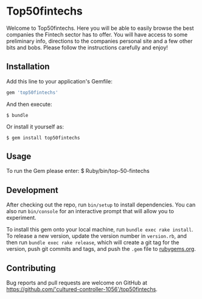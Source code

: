 # Top50fintechs

Welcome to Top50fintechs. Here you will be able to easily browse the best companies the Fintech sector has to offer. You will have access to some preliminary info, directions to the companies personal site and a few other bits and bobs. Please follow the instructions carefully and enjoy!

## Installation

Add this line to your application's Gemfile:

```ruby
gem 'top50fintechs'
```

And then execute:

    $ bundle

Or install it yourself as:

    $ gem install top50fintechs

## Usage

To run the Gem please enter: $ Ruby/bin/top-50-fintechs 

## Development

After checking out the repo, run `bin/setup` to install dependencies. You can also run `bin/console` for an interactive prompt that will allow you to experiment.

To install this gem onto your local machine, run `bundle exec rake install`. To release a new version, update the version number in `version.rb`, and then run `bundle exec rake release`, which will create a git tag for the version, push git commits and tags, and push the `.gem` file to [rubygems.org](https://rubygems.org).

## Contributing

Bug reports and pull requests are welcome on GitHub at https://github.com/'cultured-controller-1056'/top50fintechs.
